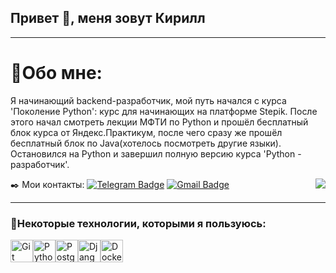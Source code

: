 <h2>Привет 👋, меня зовут Кирилл </h2>

---

# 📝Обо мне:
Я начинающий backend-разработчик, мой путь начался с курса 'Поколение Python': курс для начинающих на платформе Stepik. После этого начал смотреть лекции МФТИ по Python и прошёл бесплатный блок курса от Яндекс.Практикум, после чего сразу же прошёл бесплатный блок по Java(хотелось посмотреть другие языки). Остановился на Python и завершил полную версию курса 'Python - разработчик'.

✒️ Мои контакты: [![Telegram Badge](https://img.shields.io/badge/-slimpkowl-blue?style=flat&logo=Telegram&logoColor=white)](https://t.me/Slimpushka) [![Gmail Badge](https://img.shields.io/badge/-Gmail-red?style=flat&logo=Gmail&logoColor=white)](mailto:slimpkowl@gmail.com)
<img align="right" src="https://media1.giphy.com/media/13HgwGsXF0aiGY/giphy.gif" />

---

### 🚀Некоторые технологии, которыми я пользуюсь:

<p align="left">
<a href="https://git-scm.com/" target="_blank" rel="noreferrer"><img src="https://raw.githubusercontent.com/danielcranney/readme-generator/main/public/icons/skills/git-colored.svg" width="36" height="36" alt="Git" /></a><a href="https://www.python.org/" target="_blank" rel="noreferrer"><img src="https://raw.githubusercontent.com/danielcranney/readme-generator/main/public/icons/skills/python-colored.svg" width="36" height="36" alt="Python" /></a><a href="https://www.postgresql.org/" target="_blank" rel="noreferrer"><img src="https://raw.githubusercontent.com/danielcranney/readme-generator/main/public/icons/skills/postgresql-colored.svg" width="36" height="36" alt="PostgreSQL" /></a><a href="https://www.djangoproject.com/" target="_blank" rel="noreferrer"><img src="https://raw.githubusercontent.com/danielcranney/readme-generator/main/public/icons/skills/django-colored.svg" width="36" height="36" alt="Django" /></a><a href="https://www.docker.com/" target="_blank" rel="noreferrer"><img src="https://raw.githubusercontent.com/danielcranney/readme-generator/main/public/icons/skills/docker-colored.svg" width="36" height="36" alt="Docker" /></a><a href="https://www.linux.org" target="_blank" rel="noreferrer"><img 
</p>

